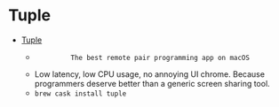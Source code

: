 # Tuple
- [Tuple](https://tuple.app/)
  -              The best remote pair programming app on macOS          
  - Low latency, low CPU usage, no annoying UI chrome. Because programmers deserve better than a generic screen sharing tool.
  - `brew cask install tuple`
